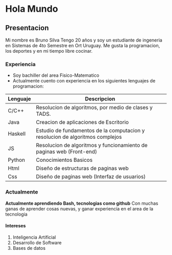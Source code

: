 # Hola Mundo
## Presentacion
Mi nombre es Bruno Silva Tengo 20 años y soy un estudiante de ingeneria en Sistemas de 4to Semestre en Ort Uruguay.
Me gusta la programacion, los deportes y en mi tiempo libre cocinar.
</br>
### Experiencia
- Soy bachiller del area Fisico-Matematico
- Actualmente cuento con experiencia en los siguientes lenguajes de programacion:

| Lenguaje  | Descripcion  |
| ------------ | ------------ |
| C/C++  |  Resolucion de algoritmos, por medio de clases y TADS. |
| Java  |  Creacion de aplicaciones de Escritorio |
| Haskell  | Estudio de fundamentos de la computacion y resolucion de algoritmos complejos  |
| JS  |  Resolucion de algoritmos y funcionamiento de paginas web (Front-end) |
|  Python | Conocimientos Basicos  |
|  Html | Diseño de estructuras de paginas web  |
|Css| Diseño de paginas web (Interfaz de usuarios)|

### Actualmente
**Actualmente aprendiendo Bash, tecnologias como github**
Con muchas ganas de aprender cosas nuevas, y ganar experiencia en el area de la tecnologia

#### Intereses
1. Inteligencia Artificial
2. Desarrollo de Software
1. Bases de datos


<!--
**BrunooIglesias/BrunooIglesias** is a ✨ _special_ ✨ repository because its `README.md` (this file) appears on your GitHub profile.

Here are some ideas to get you started:

- 🔭 I’m currently working on ...
- 🌱 I’m currently learning ...
- 👯 I’m looking to collaborate on ...
- 🤔 I’m looking for help with ...
- 💬 Ask me about ...
- 📫 How to reach me: ...
- 😄 Pronouns: ...
- ⚡ Fun fact: ...
-->
